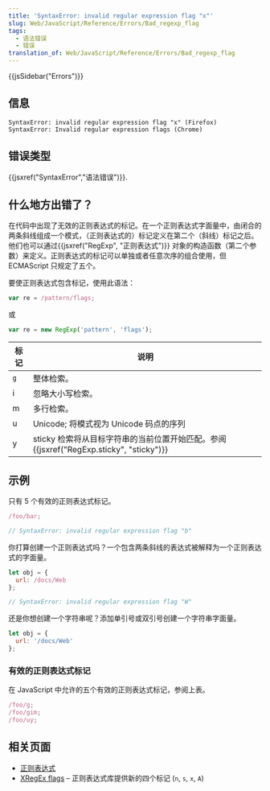 ```yaml
---
title: 'SyntaxError: invalid regular expression flag "x"'
slug: Web/JavaScript/Reference/Errors/Bad_regexp_flag
tags:
  - 语法错误
  - 错误
translation_of: Web/JavaScript/Reference/Errors/Bad_regexp_flag
---
```

{{jsSidebar("Errors")}}

## 信息

    SyntaxError: invalid regular expression flag "x" (Firefox)
    SyntaxError: Invalid regular expression flags (Chrome)

## 错误类型

{{jsxref("SyntaxError","语法错误")}}.

## 什么地方出错了？

在代码中出现了无效的正则表达式的标记。在一个正则表达式字面量中，由闭合的两条斜线组成一个模式，（正则表达式的）标记定义在第二个（斜线）标记之后。他们也可以通过{{jsxref("RegExp", "正则表达式")}} 对象的构造函数（第二个参数）来定义。正则表达式的标记可以单独或者任意次序的组合使用，但 ECMAScript 只规定了五个。

要使正则表达式包含标记，使用此语法：

```js
var re = /pattern/flags;
```

或

```js
var re = new RegExp('pattern', 'flags');
```

| 标记 | 说明                                                                                              |
| ---- | ------------------------------------------------------------------------------------------------- |
| `g`  | 整体检索。                                                                                        |
| i    | 忽略大小写检索。                                                                                  |
| m    | 多行检索。                                                                                        |
| u    | Unicode; 将模式视为 Unicode 码点的序列                                                            |
| y    | sticky 检索将从目标字符串的当前位置开始匹配。参阅{{jsxref("RegExp.sticky", "sticky")}} |

## 示例

只有 5 个有效的正则表达式标记。

```js example-bad
/foo/bar;

// SyntaxError: invalid regular expression flag "b"
```

你打算创建一个正则表达式吗？一个包含两条斜线的表达式被解释为一个正则表达式的字面量。

```js example-bad
let obj = {
  url: /docs/Web
};

// SyntaxError: invalid regular expression flag "W"
```

还是你想创建一个字符串呢？添加单引号或双引号创建一个字符串字面量。

```js example-good
let obj = {
  url: '/docs/Web'
};
```

### 有效的正则表达式标记

在 JavaScript 中允许的五个有效的正则表达式标记，参阅上表。

```js example-good
/foo/g;
/foo/gim;
/foo/uy;
```

## 相关页面

- [正则表达式](https://developer.mozilla.org/zh-CN/docs/Web/JavaScript/Guide/Regular_Expressions)
- [XRegEx flags](http://xregexp.com/flags/) – 正则表达式库提供新的四个标记 (`n`, `s`, `x`, `A`)
